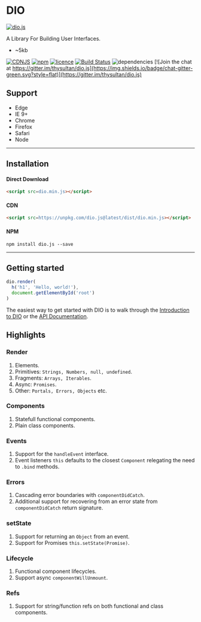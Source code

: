 # DIO

[![dio.js](https://dio.js.org/imgs/logo.svg)](https://dio.js.org/)

A Library For Building User Interfaces.

- ~5kb

[![CDNJS](https://img.shields.io/cdnjs/v/dio.svg?style=flat)](https://cdnjs.com/libraries/dio)
[![npm](https://img.shields.io/npm/v/dio.js.svg?style=flat)](https://www.npmjs.com/package/dio.js) [![licence](https://img.shields.io/badge/licence-MIT-blue.svg?style=flat)](https://github.com/thysultan/dio.js/blob/master/LICENSE.md) [![Build Status](https://semaphoreci.com/api/v1/thysultan/dio-js/branches/master/shields_badge.svg)](https://semaphoreci.com/thysultan/dio-js)
 ![dependencies](https://img.shields.io/badge/dependencies-none-green.svg?style=flat) [![Join the chat at https://gitter.im/thysultan/dio.js](https://img.shields.io/badge/chat-gitter-green.svg?style=flat)](https://gitter.im/thysultan/dio.js)

## Support

* Edge
* IE 9+
* Chrome
* Firefox
* Safari
* Node

---

## Installation

#### Direct Download

```html
<script src=dio.min.js></script>
```

#### CDN

```html
<script src=https://unpkg.com/dio.js@latest/dist/dio.min.js></script>
```

#### NPM

```
npm install dio.js --save
```

---

## Getting started

```js
dio.render(
  h('h1', 'Hello, world!'),
  document.getElementById('root')
)
```

The easiest way to get started with DIO is to walk through the [Introduction to DIO](https://dio.js.org/introduction.html) or the [API Documentation](https://dio.js.org/api.html).

## Highlights

### Render

1. Elements.
1. Primitives: `Strings, Numbers, null, undefined`.
1. Fragments: `Arrays, Iterables`.
1. Async: `Promises`.
1. Other: `Portals, Errors, Objects` etc.

### Components

1. Statefull functional components.
1. Plain class components.

### Events

1. Support for the `handleEvent` interface.
1. Event listeners `this` defaults to the closest `Component` relegating the need to `.bind` methods.

### Errors

1. Cascading error boundaries with `componentDidCatch`.
1. Additional support for recovering from an error state from `componentDidCatch` return signature.

### setState

1. Support for returning an `Object` from an event.
1. Support for Promises `this.setState(Promise)`.

### Lifecycle

1. Functional component lifecycles.
1. Support async `componentWillUnmount`.

### Refs

1. Support for string/function refs on both functional and class components.
